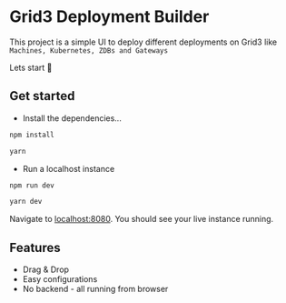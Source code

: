 # Grid3 Deployment Builder

This project is a simple UI to deploy different deployments on Grid3 like `Machines, Kubernetes, ZDBs and Gateways`

Lets start :rocket:

## Get started

- Install the dependencies...

```bash
npm install
```

```bash
yarn
```

- Run a localhost instance

```bash
npm run dev
```

```bash
yarn dev
```

Navigate to [localhost:8080](http://localhost:8080). You should see your live instance running.

## Features

- Drag & Drop
- Easy configurations
- No backend - all running from browser
